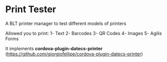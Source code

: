 # Print Tester

A BLT printer manager to test different models of printers

Allowed you to print:
1- Text
2- Barcodes
3- QR Codes
4- Images
5- Agilis Forms

It implements **cordova-plugin-datecs-printer**
(https://github.com/giorgiofellipe/cordova-plugin-datecs-printer)
  

